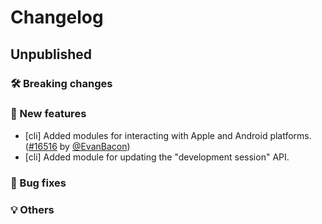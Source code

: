 # Changelog

## Unpublished

### 🛠 Breaking changes

### 🎉 New features

- [cli] Added modules for interacting with Apple and Android platforms. ([#16516](https://github.com/expo/expo/pull/16516) by [@EvanBacon](https://github.com/EvanBacon))
- [cli] Added module for updating the "development session" API.

### 🐛 Bug fixes

### 💡 Others

